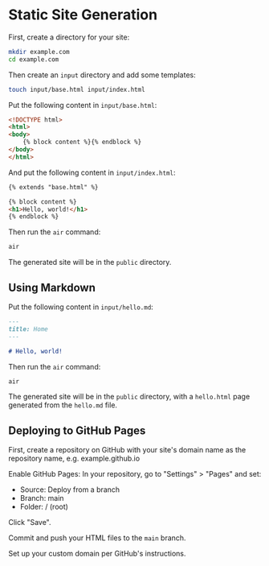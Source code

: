 # Static Site Generation

First, create a directory for your site:

```bash
mkdir example.com
cd example.com
```

Then create an `input` directory and add some templates:

```bash
touch input/base.html input/index.html
```

Put the following content in `input/base.html`:

```html
<!DOCTYPE html>
<html>
<body>
    {% block content %}{% endblock %}
</body>
</html>
```

And put the following content in `input/index.html`:

```html
{% extends "base.html" %}

{% block content %}
<h1>Hello, world!</h1>
{% endblock %}
```

Then run the `air` command:

```bash
air
```

The generated site will be in the `public` directory.

## Using Markdown

Put the following content in `input/hello.md`:

```markdown
---
title: Home
---

# Hello, world!
```

Then run the `air` command:

```bash
air
```

The generated site will be in the `public` directory, with a `hello.html` page generated from the `hello.md` file.

## Deploying to GitHub Pages

First, create a repository on GitHub with your site's domain name as the repository name, e.g. example.github.io

Enable GitHub Pages: In your repository, go to "Settings" > "Pages" and set:

* Source: Deploy from a branch
* Branch: main
* Folder: / (root)

Click "Save".

Commit and push your HTML files to the `main` branch.

Set up your custom domain per GitHub's instructions.
